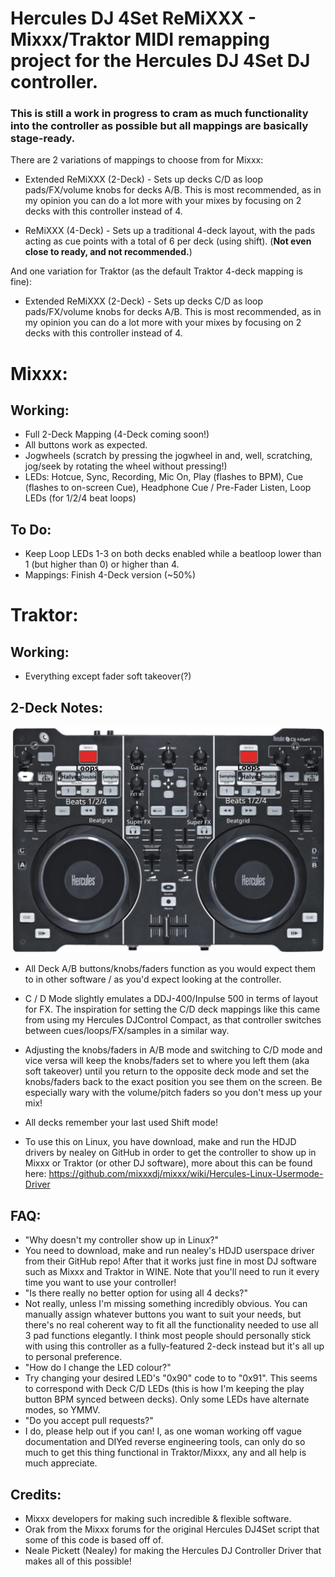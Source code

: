 # Hercules DJ 4Set ReMiXXX - Mixxx/Traktor MIDI remapping project for the Hercules DJ 4Set DJ controller. 
### This is still a work in progress to cram as much functionality into the controller as possible but all mappings are basically stage-ready.

There are 2 variations of mappings to choose from for Mixxx:

- Extended ReMiXXX (2-Deck) - Sets up decks C/D as loop pads/FX/volume knobs for decks A/B. This is most recommended, as in my opinion you can do a lot more with your mixes by focusing on 2 decks with this controller instead of 4.

- ReMiXXX (4-Deck) - Sets up a traditional 4-deck layout, with the pads acting as cue points with a total of 6 per deck (using shift). (**Not even close to ready, and not recommended.**)

And one variation for Traktor (as the default Traktor 4-deck mapping is fine):
- Extended ReMiXXX (2-Deck) - Sets up decks C/D as loop pads/FX/volume knobs for decks A/B. This is most recommended, as in my opinion you can do a lot more with your mixes by focusing on 2 decks with this controller instead of 4.
# Mixxx:
## Working:
- Full 2-Deck Mapping (4-Deck coming soon!)
- All buttons work as expected.
- Jogwheels (scratch by pressing the jogwheel in and, well, scratching, jog/seek by rotating the wheel without pressing!)
- LEDs: Hotcue, Sync, Recording, Mic On, Play (flashes to BPM), Cue (flashes to on-screen Cue), Headphone Cue / Pre-Fader Listen, Loop LEDs (for 1/2/4 beat loops)

## To Do:
- Keep Loop LEDs 1-3 on both decks enabled while a beatloop lower than 1 (but higher than 0) or higher than 4.
- Mappings: Finish 4-Deck version (~50%)

# Traktor:
## Working:
- Everything except fader soft takeover(?)

## 2-Deck Notes:
![](ExtendedReMiXXXLayout.jpg)

- All Deck A/B buttons/knobs/faders function as you would expect them to in other software / as you'd expect looking at the controller.

- C / D Mode slightly emulates a DDJ-400/Inpulse 500 in terms of layout for FX. The inspiration for setting the C/D deck mappings like this came from using my Hercules DJControl Compact, as that controller switches between cues/loops/FX/samples in a similar way.

- Adjusting the knobs/faders in A/B mode and switching to C/D mode and vice versa will keep the knobs/faders set to where you left them (aka soft takeover) until you return to the opposite deck mode and set the knobs/faders back to the exact position you see them on the screen. Be especially wary with the volume/pitch faders so you don't mess up your mix!

- All decks remember your last used Shift mode!

- To use this on Linux, you have download, make and run the HDJD drivers by nealey on GitHub in order to get the controller to show up in Mixxx or Traktor (or other DJ software), more about this can be found here: https://github.com/mixxxdj/mixxx/wiki/Hercules-Linux-Usermode-Driver

## FAQ:
- "Why doesn't my controller show up in Linux?"
- You need to download, make and run nealey's HDJD userspace driver from their GitHub repo! After that it works just fine in most DJ software such as Mixxx and Traktor in WINE. Note that you'll need to run it every time you want to use your controller!
- "Is there really no better option for using all 4 decks?"
- Not really, unless I'm missing something incredibly obvious. You can manually assign whatever buttons you want to suit your needs, but there's no real coherent way to fit all the functionality needed to use all 3 pad functions elegantly. I think most people should personally stick with using this controller as a fully-featured 2-deck instead but it's all up to personal preference.
- "How do I change the LED colour?"
- Try changing your desired LED's "0x90" code to to "0x91". This seems to correspond with Deck C/D LEDs (this is how I'm keeping the play button BPM synced between decks). Only some LEDs have alternate modes, so YMMV.
- "Do you accept pull requests?"
- I do, please help out if you can! I, as one woman working off vague documentation and DIYed reverse engineering tools, can only do so much to get this thing functional in Traktor/Mixxx, any and all help is much appreciate.

## Credits:
- Mixxx developers for making such incredible & flexible software.
- Orak from the Mixxx forums for the original Hercules DJ4Set script that some of this code is based off of.
- Neale Pickett (Nealey) for making the Hercules DJ Controller Driver that makes all of this possible!
